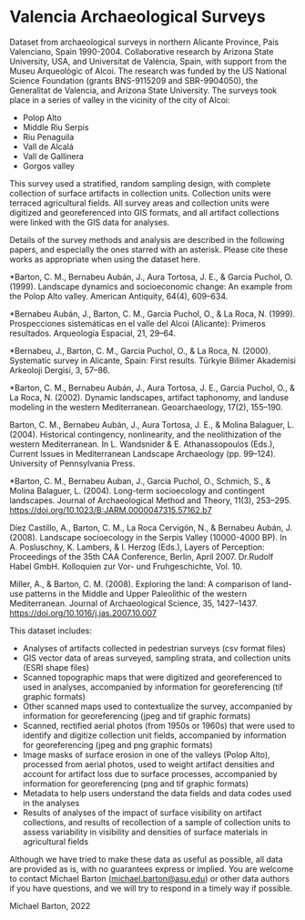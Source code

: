 # Valencia Archaeological Surveys
 
Dataset from archaeological surveys in northern Alicante Province, Pais Valenciano, Spain 1990-2004. Collaborative research by Arizona State University, USA, and Universitat de València, Spain, with support from the Museu Arqueològic of Alcoi. The research was funded by the US National Science Foundation (grants BNS-9115209 and SBR-9904050), the Generalitat de Valencia, and Arizona State University. The surveys took place in a series of valley in the vicinity of the city of Alcoi: 

- Polop Alto
- Middle Riu Serpis
- Riu Penaguila
- Vall de Alcalá
- Vall de Gallinera
- Gorgos valley

This survey used a stratified, random sampling design, with complete collection of surface artifacts in collection units. Collection units were terraced agricultural fields. All survey areas and collection units were digitized and georeferenced into GIS formats, and all artifact collections were linked with the GIS data for analyses. 

Details of the survey methods and analysis are described in the following papers, and especially the ones starred with an asterisk. Please cite these works as appropriate when using the dataset here. 

*Barton, C. M., Bernabeu Aubán, J., Aura Tortosa, J. E., & Garcia Puchol, O. (1999). Landscape dynamics and socioeconomic change: An example from the Polop Alto valley. American Antiquity, 64(4), 609–634.

*Bernabeu Aubán, J., Barton, C. M., Garcia Puchol, O., & La Roca, N. (1999). Prospecciones sistemáticas en el valle del Alcoi (Alicante): Primeros resultados. Arqueología Espacial, 21, 29–64.

*Bernabeu, J., Barton, C. M., Garcia Puchol, O., & La Roca, N. (2000). Systematic survey in Alicante, Spain: First results. Türkyie Bilimer Akademisi Arkeoloji Dergisi, 3, 57–86.

*Barton, C. M., Bernabeu Aubán, J., Aura Tortosa, J. E., Garcia Puchol, O., & La Roca, N. (2002). Dynamic landscapes, artifact taphonomy, and landuse modeling in the western Mediterranean. Geoarchaeology, 17(2), 155–190.

Barton, C. M., Bernabeu Aubán, J., Aura Tortosa, J. E., & Molina Balaguer, L. (2004). Historical contingency, nonlinearity, and the neolithization of the western Mediterranean. In L. Wandsnider & E. Athanassopoulos (Eds.), Current Issues in Mediterranean Landscape Archaeology (pp. 99–124). University of Pennsylvania Press.

*Barton, C. M., Bernabeu Auban, J., Garcia Puchol, O., Schmich, S., & Molina Balaguer, L. (2004). Long-term socioecology and contingent landscapes. Journal of Archaeological Method and Theory, 11(3), 253–295. https://doi.org/10.1023/B:JARM.0000047315.57162.b7

Díez Castillo, A., Barton, C. M., La Roca Cervigón, N., & Bernabeu Aubán, J. (2008). Landscape socioecology in the Serpis Valley (10000-4000 BP). In A. Posluschny, K. Lambers, & I. Herzog (Eds.), Layers of Perception: Proceedings of the 35th CAA Conference, Berlin, April 2007. Dr.Rudolf Habel GmbH. Kolloquien zur Vor- und Fruhgeschichte, Vol. 10.

Miller, A., & Barton, C. M. (2008). Exploring the land: A comparison of land-use patterns in the Middle and Upper Paleolithic of the western Mediterranean. Journal of Archaeological Science, 35, 1427–1437. https://doi.org/10.1016/j.jas.2007.10.007

This dataset includes:
- Analyses of artifacts collected in pedestrian surveys (csv format files)
- GIS vector data of areas surveyed, sampling strata, and collection units (ESRI shape files)
- Scanned topographic maps that were digitized and georeferenced to used in analyses, accompanied by information for georeferencing (tif graphic formats)
- Other scanned maps used to contextualize the survey, accompanied by information for georeferencing (jpeg and tif graphic formats)
- Scanned, rectified aerial photos (from 1950s or 1960s) that were used to identify and digitize collection unit fields, accompanied by information for georeferencing (jpeg and png graphic formats)
- Image masks of surface erosion in one of the valleys (Polop Alto), processed from aerial photos, used to weight artifact densities and account for artifact loss due to surface processes, accompanied by information for georeferencing (png and tif graphic formats)
- Metadata to help users understand the data fields and data codes used in the analyses
- Results of analyses of the impact of surface visibility on artifact collections, and results of recollection of a sample of collection units to assess variability in visibility and densities of surface materials in agricultural fields

Although we have tried to make these data as useful as possible, all data are provided as is, with no guarantees express or implied. You are welcome to contact Michael Barton (michael.barton@asu.edu) or other data authors if you have questions, and we will try to respond in a timely way if possible. 

Michael Barton, 2022
